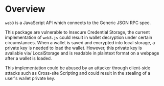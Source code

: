 # Overview

`web3` is a JavaScript API which connects to the Generic JSON RPC spec.

This package are vulnerable to Insecure Credential Storage, the current implementation of `web3.js` could result in wallet decryption under certain circumstances. When a wallet is saved and encrypted into local storage, a private key is needed to load the wallet. However, this private key is available via/ LocalStorage and is readable in plaintext format on a webpage after a wallet is loaded.

This implementation could be abused by an attacker through client-side attacks such as Cross-site Scripting and could result in the stealing of a user's wallet private key.
